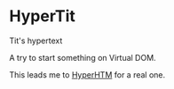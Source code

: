 # HyperTit
Tit's hypertext

A try to start something on Virtual DOM.

This leads me to [HyperHTM](https://github.com/WebReflection/hyperHTML) for a real one.
